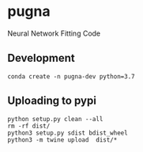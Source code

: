 # pugna

Neural Network Fitting Code

## Development

```
conda create -n pugna-dev python=3.7
```

## Uploading to pypi

```
python setup.py clean --all
rm -rf dist/
python3 setup.py sdist bdist_wheel
python3 -m twine upload  dist/*
```
